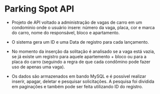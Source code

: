 # Parking Spot API

- Projeto de API voltado a administração de vagas de carro em um condominio onde o usuário insere: número da vaga, placa, cor e marca do carro, nome do responsável, bloco e apartamento.
 
- O sistema gera um ID e uma Data de registro para cada lançamento. 
 
- No momento da inserção da solitação é analisado se a vaga está vazia, se já existe um registro para aquele apartemento + bloco ou para a placa do carro (seguindo a regra de que cada condômino pode fazer uso de apenas uma vaga).
 
- Os dados são armazenados em bando MySQL e é possível realizar inserir, apagar, deletar e pesquisar solicitações. A pesquisa foi dividida em paginações e também pode ser feita utilizando ID do registro.

